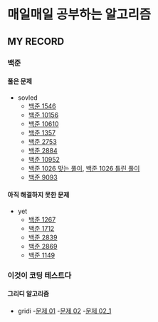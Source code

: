 # 매일매일 공부하는 알고리즘

## MY RECORD

### 백준
#### 풀은 문제
- sovled
  - [백준 1546](./baekjoon_code/BOJ_1546_solved.py)
  - [백준 10156](./baekjoon_code/BOJ_10156_solved.py)
  - [백준 10610](./baekjoon_code/BOJ_10610_solved.py)
  - [백준 1357](./baekjoon_code/BOJ1357_solved.py)
  - [백준 2753](./baekjoon_code/BOJ2753_solved.py)
  - [백준 2884](./baekjoon_code/BOJ2884_solved.py)
  - [백준 10952](./baekjoon_code/BOJ10952_solved.py)
  - [백준 1026 맞는 풀이](./baekjoon_code/BOJ_1026_correctSolved.py), [백준 1026 틀린 풀이](./baekjoon_code/BOJ1026_wrongSolved.py) 
  - [백준 9093](./baekjoon_code/BOJ9093_solved.py)
  

#### 아직 해결하지 못한 문제
- yet
  - [백준 1267](./baekjoon_code/BOJ_1267_yet.py)
  - [백준 1712](./baekjoon_code/BOJ1712_yet.py)
  - [백준 2839](./baekjoon_code/BOJ2839_yet.py)
  - [백준 2869](./baekjoon_code/BOJ2869_yet.py)
  - [백준 1149](./baekjoon_code/BOJ1149_yet.py)

### 이것이 코딩 테스트다
#### 그리디 알고리즘
- gridi
  -[문제 01](./This_is_cording_test/gridi01.py)
  -[문제 02](./This_is_cording_test/gridi02.py)
  -[문제 02_1](./This_is_cording_test/gridi02_01.py)